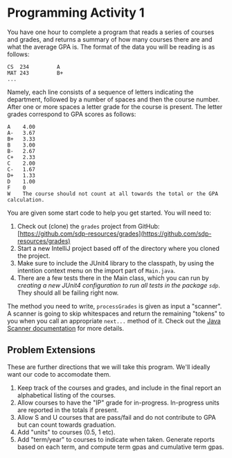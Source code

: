 # Programming Activity 1

You have one hour to complete a program that reads a series of courses and grades, and returns a summary of how many courses there are and what the average GPA is. The format of the data you will be reading is as follows:

```
CS  234         A
MAT 243         B+
...
```

Namely, each line consists of a sequence of letters indicating the department, followed by a number of spaces and then the course number. After one or more spaces a letter grade for the course is present. The letter grades correspond to GPA scores as follows:
```
A    4.00
A-   3.67
B+   3.33
B    3.00
B-   2.67
C+   2.33
C    2.00
C-   1.67
D+   1.33
D    1.00
F    0
W    The course should not count at all towards the total or the GPA calculation.
```

You are given some start code to help you get started. You will need to:

1. Check out (clone) the `grades` project from GitHub: [https://github.com/sdp-resources/grades](https://github.com/sdp-resources/grades)
2. Start a new IntelliJ project based off of the directory where you cloned the project.
3. Make sure to include the JUnit4 library to the classpath, by using the intention context menu on the import part of `Main.java`.
4. There are a few tests there in the Main class, which you can run by *creating a new JUnit4 configuration to run all tests in the package `sdp`*. They should all be failing right now.

The method you need to write, `processGrades` is given as input a "scanner". A scanner is going to skip whitespaces and return the remaining "tokens" to you when you call an appropriate `next...` method of it. Check out the [Java Scanner documentation](https://docs.oracle.com/javase/7/docs/api/java/util/Scanner.html) for more details.

## Problem Extensions

These are further directions that we will take this program. We'll ideally want our code to accomodate them.

1. Keep track of the courses and grades, and include in the final report an alphabetical listing of the courses.
2. Allow courses to have the "IP" grade for in-progress. In-progress units are reported in the totals if present.
3. Allow S and U courses that are pass/fail and do not contribute to GPA but can count towards graduation.
4. Add "units" to courses (0.5, 1 etc).
5. Add "term/year" to courses to indicate when taken. Generate reports based on each term, and compute term gpas and cumulative term gpas.
